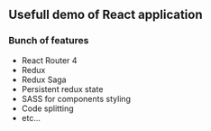 ## Usefull demo of React application

### Bunch of features
- React Router 4 
- Redux 
- Redux Saga 
- Persistent redux state 
- SASS for components styling 
- Code splitting 
- etc...